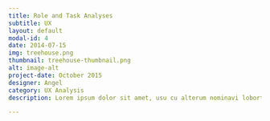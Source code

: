 ```yaml
---
title: Role and Task Analyses
subtitle: UX
layout: default
modal-id: 4
date: 2014-07-15
img: treehouse.png
thumbnail: treehouse-thumbnail.png
alt: image-alt
project-date: October 2015
designer: Angel
category: UX Analysis
description: Lorem ipsum dolor sit amet, usu cu alterum nominavi lobortis. At duo novum diceret. Tantas apeirian vix et, usu sanctus postulant inciderint ut, populo diceret necessitatibus in vim. Cu eum dicam feugiat noluisse.

---
```

